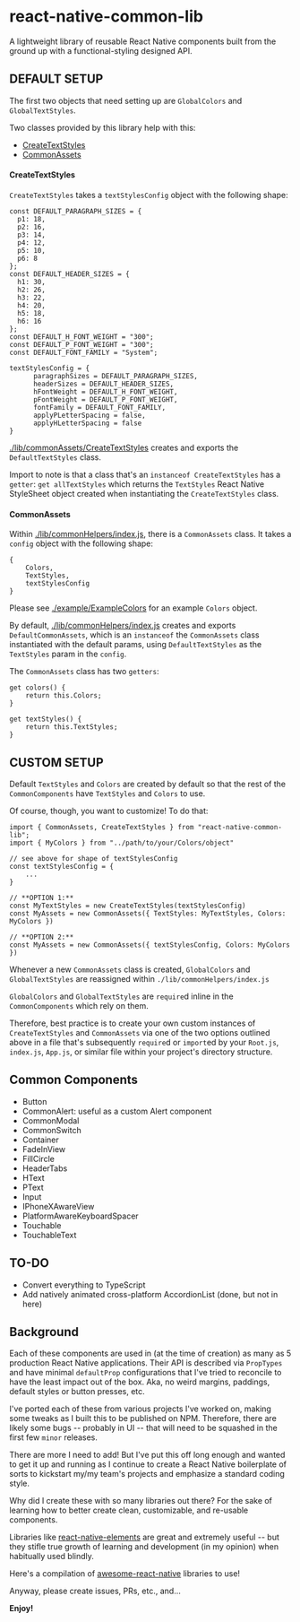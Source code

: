 # react-native-common-lib

A lightweight library of reusable React Native components built from the ground up with a functional-styling designed API.

## DEFAULT SETUP

The first two objects that need setting up are `GlobalColors` and `GlobalTextStyles`.

Two classes provided by this library help with this:

- [CreateTextStyles](https://github.com/wkoutre/react-native-common-lib/blob/master/lib/commonAssets/CreateTextStyles.js)
- [CommonAssets](https://github.com/wkoutre/react-native-common-lib/blob/master/lib/commonHelpers/index.js)

#### CreateTextStyles

`CreateTextStyles` takes a `textStylesConfig` object with the following shape:

```
const DEFAULT_PARAGRAPH_SIZES = {
  p1: 18,
  p2: 16,
  p3: 14,
  p4: 12,
  p5: 10,
  p6: 8
};
const DEFAULT_HEADER_SIZES = {
  h1: 30,
  h2: 26,
  h3: 22,
  h4: 20,
  h5: 18,
  h6: 16
};
const DEFAULT_H_FONT_WEIGHT = "300";
const DEFAULT_P_FONT_WEIGHT = "300";
const DEFAULT_FONT_FAMILY = "System";
```

```
textStylesConfig = {
      paragraphSizes = DEFAULT_PARAGRAPH_SIZES,
      headerSizes = DEFAULT_HEADER_SIZES,
      hFontWeight = DEFAULT_H_FONT_WEIGHT,
      pFontWeight = DEFAULT_P_FONT_WEIGHT,
      fontFamily = DEFAULT_FONT_FAMILY,
      applyPLetterSpacing = false,
      applyHLetterSpacing = false
}
```

[./lib/commonAssets/CreateTextStyles](https://github.com/wkoutre/react-native-common-lib/blob/master/lib/commonAssets/CreateTextStyles.js) creates and exports the `DefaultTextStyles` class.

Import to note is that a class that's an `instanceof CreateTextStyles` has a `getter`: `get allTextStyles` which returns the `TextStyles` React Native StyleSheet object created when instantiating the `CreateTextStyles` class.

#### CommonAssets

Within [./lib/commonHelpers/index.js](https://github.com/wkoutre/react-native-common-lib/blob/master/lib/commonHelpers/index.js), there is a `CommonAssets` class. It takes a `config` object with the following shape:

```
{
    Colors,
    TextStyles,
    textStylesConfig
}
```

Please see [./example/ExampleColors](https://github.com/wkoutre/react-native-common-lib/blob/master/example/ExampleColors/ExampleColors.js) for an example `Colors` object.

By default, [./lib/commonHelpers/index.js](https://github.com/wkoutre/react-native-common-lib/blob/master/lib/commonHelpers/index.js) creates and exports `DefaultCommonAssets`, which is an `instanceof` the `CommonAssets` class instantiated with the default params, using `DefaultTextStyles` as the `TextStyles` param in the `config`.

The `CommonAssets` class has two `getters`:

```
get colors() {
    return this.Colors;
}

get textStyles() {
    return this.TextStyles;
}
```

## CUSTOM SETUP

Default `TextStyles` and `Colors` are created by default so that the rest of the `CommonComponents` have `TextStyles` and `Colors` to use.

Of course, though, you want to customize! To do that:

```
import { CommonAssets, CreateTextStyles } from "react-native-common-lib";
import { MyColors } from "../path/to/your/Colors/object"

// see above for shape of textStylesConfig
const textStylesConfig = {
    ...
}
```

```
// **OPTION 1:**
const MyTextStyles = new CreateTextStyles(textStylesConfig)
const MyAssets = new CommonAssets({ TextStyles: MyTextStyles, Colors: MyColors })
```

```
// **OPTION 2:**
const MyAssets = new CommonAssets({ textStylesConfig, Colors: MyColors })
```

Whenever a new `CommonAssets` class is created, `GlobalColors` and `GlobalTextStyles` are reassigned within `./lib/commonHelpers/index.js`

`GlobalColors` and `GlobalTextStyles` are `require`d inline in the `CommonComponents` which rely on them.

Therefore, best practice is to create your own custom instances of `CreateTextStyles` and `CommonAssets` via one of the two options outlined above in a file that's subsequently `require`d or `import`ed by your `Root.js`, `index.js`, `App.js`, or similar file within your project's directory structure.

## Common Components

- Button
- CommonAlert: useful as a custom Alert component
- CommonModal
- CommonSwitch
- Container
- FadeInView
- FillCircle
- HeaderTabs
- HText
- PText
- Input
- IPhoneXAwareView
- PlatformAwareKeyboardSpacer
- Touchable
- TouchableText

## TO-DO

- Convert everything to TypeScript
- Add natively animated cross-platform AccordionList (done, but not in here)

## Background

Each of these components are used in (at the time of creation) as many as 5 production React Native applications. Their API is described via `PropTypes` and have minimal `defaultProp` configurations that I've tried to reconcile to have the least impact out of the box. Aka, no weird margins, paddings, default styles or button presses, etc.

I've ported each of these from various projects I've worked on, making some tweaks as I built this to be published on NPM. Therefore, there are likely some bugs -- probably in UI -- that will need to be squashed in the first few `minor` releases.

There are more I need to add! But I've put this off long enough and wanted to get it up and running as I continue to create a React Native boilerplate of sorts to kickstart my/my team's projects and emphasize a standard coding style.

Why did I create these with so many libraries out there? For the sake of learning how to better create clean, customizable, and re-usable components.

Libraries like [react-native-elements](https://github.com/react-native-training/react-native-elements) are great and extremely useful -- but they stifle true growth of learning and development (in my opinion) when habitually used blindly.

Here's a compilation of [awesome-react-native](https://github.com/jondot/awesome-react-native) libraries to use!

Anyway, please create issues, PRs, etc., and...

**Enjoy!**
